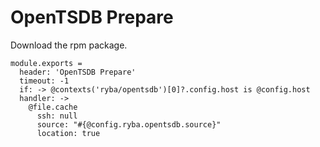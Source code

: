 
# OpenTSDB Prepare

Download the rpm package.

    module.exports =
      header: 'OpenTSDB Prepare'
      timeout: -1
      if: -> @contexts('ryba/opentsdb')[0]?.config.host is @config.host
      handler: ->
        @file.cache
          ssh: null
          source: "#{@config.ryba.opentsdb.source}"
          location: true
